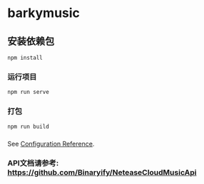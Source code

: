 # barkymusic

## 安装依赖包
```
npm install
```

### 运行项目
```
npm run serve
```

### 打包
```
npm run build
```

### 
See [Configuration Reference](https://cli.vuejs.org/config/).


### API文档请参考: https://github.com/Binaryify/NeteaseCloudMusicApi
